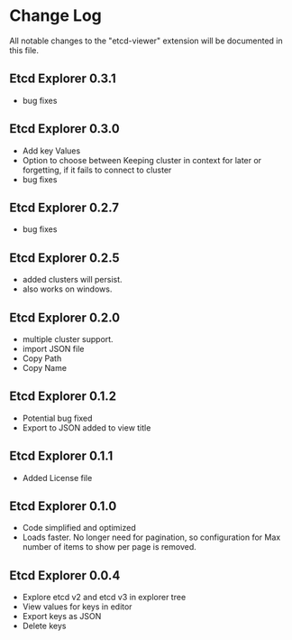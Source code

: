 # Change Log

All notable changes to the "etcd-viewer" extension will be documented in this file.

## Etcd Explorer 0.3.1
- bug fixes

## Etcd Explorer 0.3.0
- Add key Values
- Option to choose between Keeping cluster in context for later or forgetting, if it fails to connect to cluster
- bug fixes

## Etcd Explorer 0.2.7
- bug fixes

## Etcd Explorer 0.2.5
- added clusters will persist.
- also works on windows.

## Etcd Explorer 0.2.0
- multiple cluster support.
- import JSON file
- Copy Path
- Copy Name

## Etcd Explorer 0.1.2
- Potential bug fixed
- Export to JSON added to view title 

## Etcd Explorer 0.1.1
- Added License file

## Etcd Explorer 0.1.0
- Code simplified and optimized
- Loads faster. No longer need for pagination, so configuration for Max number of items to show per page is removed.

## Etcd Explorer 0.0.4
- Explore etcd v2 and etcd v3 in explorer tree
- View values for keys in editor
- Export keys as JSON
- Delete keys 
